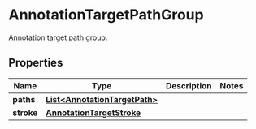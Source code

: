 

# AnnotationTargetPathGroup

Annotation target path group.

## Properties

| Name | Type | Description | Notes |
|------------ | ------------- | ------------- | -------------|
|**paths** | [**List&lt;AnnotationTargetPath&gt;**](AnnotationTargetPath.md) |  |  |
|**stroke** | [**AnnotationTargetStroke**](AnnotationTargetStroke.md) |  |  |



